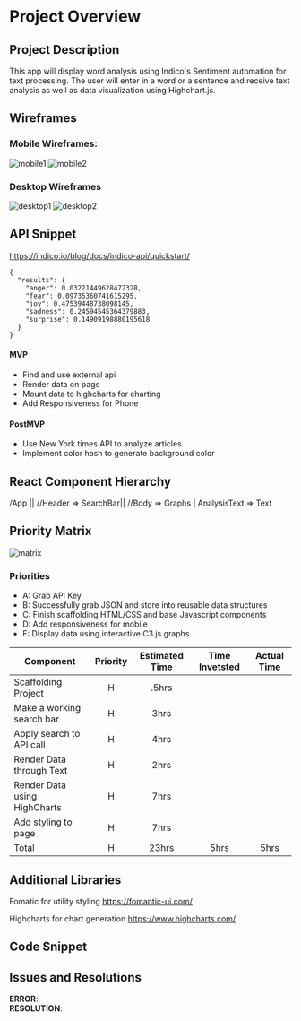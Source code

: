 # Project Overview

## Project Description

This app will display word analysis using Indico's Sentiment automation for text processing. The user will enter in a word or a sentence and receive text analysis as well as data visualization using Highchart.js.

## Wireframes

### Mobile Wireframes:

![mobile1](
        article-sentiment/imgs/phone1.png
      )
![mobile2](
        article-sentiment/imgs/phone2.png
      )

### Desktop Wireframes

![desktop1](
        article-sentiment/imgs/regular-screen1.png
      )
![desktop2](
        article-sentiment/imgs/regular-screen2.png
      )

## API Snippet

https://indico.io/blog/docs/indico-api/quickstart/

```
{
  "results": {
    "anger": 0.03221449628472328,
    "fear": 0.09735360741615295,
    "joy": 0.47539448738098145,
    "sadness": 0.24594545364379883,
    "surprise": 0.14909198880195618
  }
}
```

#### MVP

- Find and use external api
- Render data on page
- Mount data to highcharts for charting
- Add Responsiveness for Phone

#### PostMVP

- Use New York times API to analyze articles
- Implement color hash to generate background color

## React Component Hierarchy

/App ||
//Header => SearchBar||
//Body => Graphs | AnalysisText => Text

## Priority Matrix

![matrix](
        article-sentiment/imgs/priority-matrix.png
      )

### Priorities

- A: Grab API Key
- B: Successfully grab JSON and store into reusable data structures
- C: Finish scaffolding HTML/CSS and base Javascript components
- D: Add responsiveness for mobile
- F: Display data using interactive C3.js graphs

| Component                    | Priority | Estimated Time | Time Invetsted | Actual Time |
| ---------------------------- | :------: | :------------: | :------------: | :---------: |
| Scaffolding Project          |    H     |     .5hrs      |                |             |
| Make a working search bar    |    H     |      3hrs      |                |             |
| Apply search to API call     |    H     |      4hrs      |                |             |
| Render Data through Text     |    H     |      2hrs      |                |             |
| Render Data using HighCharts |    H     |      7hrs      |                |             |
| Add styling to page          |    H     |      7hrs      |                |             |
| Total                        |    H     |     23hrs      |      5hrs      |    5hrs     |

## Additional Libraries

Fomatic for utility styling https://fomantic-ui.com/

Highcharts for chart generation https://www.highcharts.com/

## Code Snippet

## Issues and Resolutions

**ERROR**:  
**RESOLUTION**:
